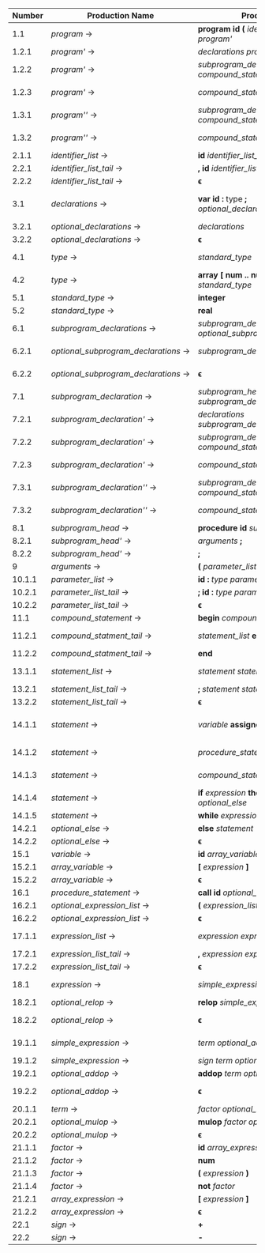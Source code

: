 | Number | Production Name                      | Production                                                            | Firsts                                                                   | Follows |
|--------|--------------------------------------|-----------------------------------------------------------------------|--------------------------------------------------------------------------|---------|
|  1.1   | *program* →                          | **program** **id** **(** *identifier_list* **)** **;** *program'*     | {**program**}                                                            | {**$**}
|  1.2.1 | *program'* →                         | *declarations* *program''*                                            | F(*declarations*) = {**var**}
|  1.2.2 | *program'* →                         | *subprogram_declarations* *compound_statement* **.**                  | F(*subprogram_declarations*) = {**procedure**}
|  1.2.3 | *program'* →                         | *compound_statement* **.**                                            | F(*compound_statement*) = {**begin**}
|  1.3.1 | *program''* →                        | *subprogram_declarations* *compound_statement* **.**                  | F(*subprogram_declarations*) = {**procedure**}
|  1.3.2 | *program''* →                        | *compound_statement* **.**                                            | F(*compound_statement*) = {**begin**}
|  2.1.1 | *identifier_list* →                  | **id** *identifier_list_tail*                                         | {**id**}                                                                 | {**)**}
|  2.2.1 | *identifier_list_tail* →             | **,** **id** *identifier_list_tail*                                   | {**,**}                                                                  | ↓
|  2.2.2 | *identifier_list_tail* →             | **ϵ**                                                                 | {**ϵ**} →                                                                | f(*identifier_list*) = {**)**}
|  3.1   | *declarations* →                     | **var** **id** **:** type **;** *optional_declarations*               | {**var**}                                                                | F(*program''*) ∪ F(*subprogram_declaration''*) = {**procedure**, **begin**}
|  3.2.1 | *optional_declarations* →            | *declarations*                                                        | F(*declarations*) = {**var**}                                            | ↓
|  3.2.2 | *optional_declarations* →            | **ϵ**                                                                 | {**ϵ**} →                                                                | f(*declarations*) = {**procedure**, **begin**}
|  4.1   | *type* →                             | *standard_type*                                                       | F(*standard_type*) = {**integer**, **real**}
|  4.2   | *type* →                             | **array** **[** **num** **\.\.** **num** **]** **of** *standard_type* | {**array**}
|  5.1   | *standard_type* →                    | **integer**                                                           | {**integer**}
|  5.2   | *standard_type* →                    | **real**                                                              | {**real**}
|  6.1   | *subprogram_declarations* →          | *subprogram_declaration* **;** *optional_subprogram_declarations*     | F(*subprogram_declaration*) = {**procedure**}                            | F(*compound_statement*) ∪ f(*optional_subprogram_declarations*)
|  6.2.1 | *optional_subprogram_declarations* → | *subprogram_declarations*                                             | F(*subprogram_declarations*) = {**procedure**}                           | ↓
|  6.2.2 | *optional_subprogram_declarations* → | **ϵ**                                                                 | {**ϵ**} →                                                                | f(*subprogram_declarations*) = F(*compound_statement*) = {**begin**}
|  7.1   | *subprogram_declaration* →           | *subprogram_head* *subprogram_declaration'*                           | F(*subprogram_head*) = {**procedure**}
|  7.2.1 | *subprogram_declaration'* →          | *declarations* *subprogram_declaration''*                             | F(*declarations*) = {**var**}
|  7.2.2 | *subprogram_declaration'* →          | *subprogram_declarations* *compound_statement*                        | F(*subprogram_declarations*) = {**procedure**}
|  7.2.3 | *subprogram_declaration'* →          | *compound_statement*                                                  | F(*compound_statement*) = {**begin**}
|  7.3.1 | *subprogram_declaration''* →         | *subprogram_declarations* *compound_statement*                        | F(*subprogram_declarations*) = {**procedure**}
|  7.3.2 | *subprogram_declaration''* →         | *compound_statement*                                                  | F(*compound_statement*) = {**begin**}
|  8.1   | *subprogram_head* →                  | **procedure** **id** *subprogram_head'*                               | {**procedure**}
|  8.2.1 | *subprogram_head'* →                 | *arguments* **;**                                                     | F(*arguments*) = {**(**}
|  8.2.2 | *subprogram_head'* →                 | **;**                                                                 | {**;**}
|  9     | *arguments* →                        | **(** *parameter_list* **)**                                          | {**(**}
| 10.1.1 | *parameter_list* →                   | **id** **:** *type* *parameter_list_tail*                             | {**id**}                                                                 | {**)**}
| 10.2.1 | *parameter_list_tail* →              | **;** **id** **:** *type* *parameter_list_tail*                       | {**;**}                                                                  | ↓
| 10.2.2 | *parameter_list_tail* →              | **ϵ**                                                                 | {**ϵ**} →                                                                | f(*parameter_list*) = {**)**}
| 11.1   | *compound_statement* →               | **begin** *compound_statment_tail*                                    | {**begin**}
| 11.2.1 | *compound_statment_tail* →           | *statement_list* **end**                                              | F(*statement_list*) = {**id**, **call**, **begin**, **if**, **while**}
| 11.2.2 | *compound_statment_tail* →           | **end**                                                               | {**end**}
| 13.1.1 | *statement_list* →                   | *statement* *statement_list_tail*                                     | F(*statement*) = {**id**, **call**, **begin**, **if**, **while**}        | {**end**}
| 13.2.1 | *statement_list_tail* →              | **;** *statement* *statement_list_tail*                               | {**;**}                                                                  | ↓
| 13.2.2 | *statement_list_tail* →              | **ϵ**                                                                 | {**ϵ**} →                                                                | f(*statement_list*) = {**end**}
| 14.1.1 | *statement* →                        | *variable* **assignop** *expression*                                  | F(*variable*) = {**id**}                                                 | F(*statement_list_tail*) ∪ F(*optional_else*) ∪ f(*optional_else*) = {**;**, **else**}
| 14.1.2 | *statement* →                        | *procedure_statement*                                                 | F(*procedure_statement*) = {**call**}                                    | ↑
| 14.1.3 | *statement* →                        | *compound_statement*                                                  | F(*compound_statement*) = {**begin**}                                    | ↑
| 14.1.4 | *statement* →                        | **if** *expression* **then** *statement* *optional_else*              | {**if**}                                                                 | ↑
| 14.1.5 | *statement* →                        | **while** *expression* **do** *statement*                             | {**while**}                                                              | ↑
| 14.2.1 | *optional_else* →                    | **else** *statement*                                                  | {**else**}                                                               | ↓
| 14.2.2 | *optional_else* →                    | **ϵ**                                                                 | {**ϵ**} →                                                                | f(*statement*) = {**;**, **else**}
| 15.1   | *variable* →                         | **id** *array_variable*                                               | {**id**}                                                                 | {**assignop**}
| 15.2.1 | *array_variable* →                   | **[** *expression* **]**                                              | {**[**}                                                                  | ↓
| 15.2.2 | *array_variable* →                   | **ϵ**                                                                 | {**ϵ**} →                                                                | f(*variable*) = {**assignop**}
| 16.1   | *procedure_statement* →              | **call** **id** *optional_expression_list*                            | {**call**}                                                               | f(*statement*) = {**;**, **else**}
| 16.2.1 | *optional_expression_list* →         | **(** *expression_list* **)**                                         | {**(**}
| 16.2.2 | *optional_expression_list* →         | **ϵ**                                                                 | {**ϵ**} →                                                                | f(*procedure_statement*) = {**;**, **else**}
| 17.1.1 | *expression_list* →                  | *expression* *expression_list_tail*                                   | F(*expression*) = {**id**, **num**, **(**, **not**, **+**, **-**}        | {**)**}
| 17.2.1 | *expression_list_tail* →             | **,** *expression* *expression_list_tail*                             | {**,**}                                                                  | ↓
| 17.2.2 | *expression_list_tail* →             | **ϵ**                                                                 | {**ϵ**} →                                                                | f(*expression_list*) = {**)**}
| 18.1   | *expression* →                       | *simple_expression* *optional_relop*                                  | F(*simple_expression*) = {**id**, **num**, **(**, **not**, **+**, **-**} | f(*statement*) ∪ {**then**, **do**, **]**, **)**} ∪ F(*expression_list_tail*)
| 18.2.1 | *optional_relop* →                   | **relop** *simple_expression*                                         | {**relop**}
| 18.2.2 | *optional_relop* →                   | **ϵ**                                                                 | {**ϵ**} →                                                                | f(*expression*) = {**;**, **else**, **then**, **do**, **]**, **)**, **,**}
| 19.1.1 | *simple_expression* →                | *term* *optional_addop*                                               | F(*term*) = {**id**, **num**, **(**, **not**}                            | f(*optional_relop*) ∪ F(*optional_relop*) = {**;**, **else**, **then**, **do**, **]**, **)**, **,**, **relop**}
| 19.1.2 | *simple_expression* →                | *sign* *term* *optional_addop*                                        | F(*sign*) = {**+**, **-**}                                               | ↑
| 19.2.1 | *optional_addop* →                   | **addop** *term* *optional_addop*                                     | {**addop**}                                                              | ↓
| 19.2.2 | *optional_addop* →                   | **ϵ**                                                                 | {**ϵ**} →                                                                | f(*simple_expression*) = {**;**, **else**, **then**, **do**, **]**, **)**, **,**, **relop**}
| 20.1.1 | *term* →                             | *factor* *optional_mulop*                                             | F(*factor*) = {**id**, **num**, **(**, **not**}                          | F(*optional_addop*) = {**addop**}
| 20.2.1 | *optional_mulop* →                   | **mulop** *factor* *optional_mulop*                                   | {**mulop**}                                                              | ↓
| 20.2.2 | *optional_mulop* →                   | **ϵ**                                                                 | {**ϵ**} →                                                                | f(*term*) = {**addop**}
| 21.1.1 | *factor* →                           | **id** *array_expression*                                             | {**id**}                                                                 | F(*optional_mulop*) = {**mulop**}
| 21.1.2 | *factor* →                           | **num**                                                               | {**num**}                                                                | ↑
| 21.1.3 | *factor* →                           | **(** *expression* **)**                                              | {**(**}                                                                  | ↑
| 21.1.4 | *factor* →                           | **not** *factor*                                                      | {**not**}                                                                | ↑
| 21.2.1 | *array_expression* →                 | **[** *expression* **]**                                              | {**[** }                                                                 | ↓
| 21.2.2 | *array_expression* →                 | **ϵ**                                                                 | {**ϵ**} →                                                                | f(*factor*) = {**mulop**}
| 22.1   | *sign* →                             | **+**                                                                 | {**+**}
| 22.2   | *sign* →                             | **-**                                                                 | {**-**}
